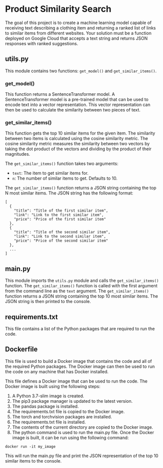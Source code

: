 # Product Similarity Search

The goal of this project is to create a machine learning model capable of receiving text describing a clothing item and returning a ranked list of links to similar items from different websites. Your solution must be a function deployed on Google Cloud that accepts a text string and returns JSON responses with ranked suggestions.



## utils.py

This module contains two functions: `get_model()` and `get_similar_items()`.

### get_model()

This function returns a SentenceTransformer model. A SentenceTransformer model is a pre-trained model that can be used to encode text into a vector representation. This vector representation can then be used to calculate the similarity between two pieces of text.

### get_similar_items()

This function gets the top 10 similar items for the given item. The similarity between two items is calculated using the cosine similarity metric. The cosine similarity metric measures the similarity between two vectors by taking the dot product of the vectors and dividing by the product of their magnitudes.

The `get_similar_items()` function takes two arguments:

* `text`: The item to get similar items for.
* `n`: The number of similar items to get. Defaults to 10.

The `get_similar_items()` function returns a JSON string containing the top N most similar items. The JSON string has the following format:

```
[
  {
    "title": "Title of the first similar item",
    "link": "Link to the first similar item",
    "price": "Price of the first similar item"
  },
  {
    "title": "Title of the second similar item",
    "link": "Link to the second similar item",
    "price": "Price of the second similar item"
  },
  ...
]
```

## main.py

This module imports the `utils.py` module and calls the `get_similar_items()` function. The `get_similar_items()` function is called with the first argument from the command line as the `text` argument. The `get_similar_items()` function returns a JSON string containing the top 10 most similar items. The JSON string is then printed to the console.

## requirements.txt

This file contains a list of the Python packages that are required to run the code.

## Dockerfile

This file is used to build a Docker image that contains the code and all of the required Python packages. The Docker image can then be used to run the code on any machine that has Docker installed.

This file defines a Docker image that can be used to run the code. The Docker image is built using the following steps:

1. A Python 3.7-slim image is created.
2. The pip3 package manager is updated to the latest version.
3. The pandas package is installed.
4. The requirements.txt file is copied to the Docker image.
5. The torch and torchvision packages are installed.
6. The requirements.txt file is installed.
7. The contents of the current directory are copied to the Docker image.
8. The python command is used to run the main.py file.
Once the Docker image is built, it can be run using the following command:

```
docker run -it my_image
```
This will run the main.py file and print the JSON representation of the top 10 similar items to the console.

